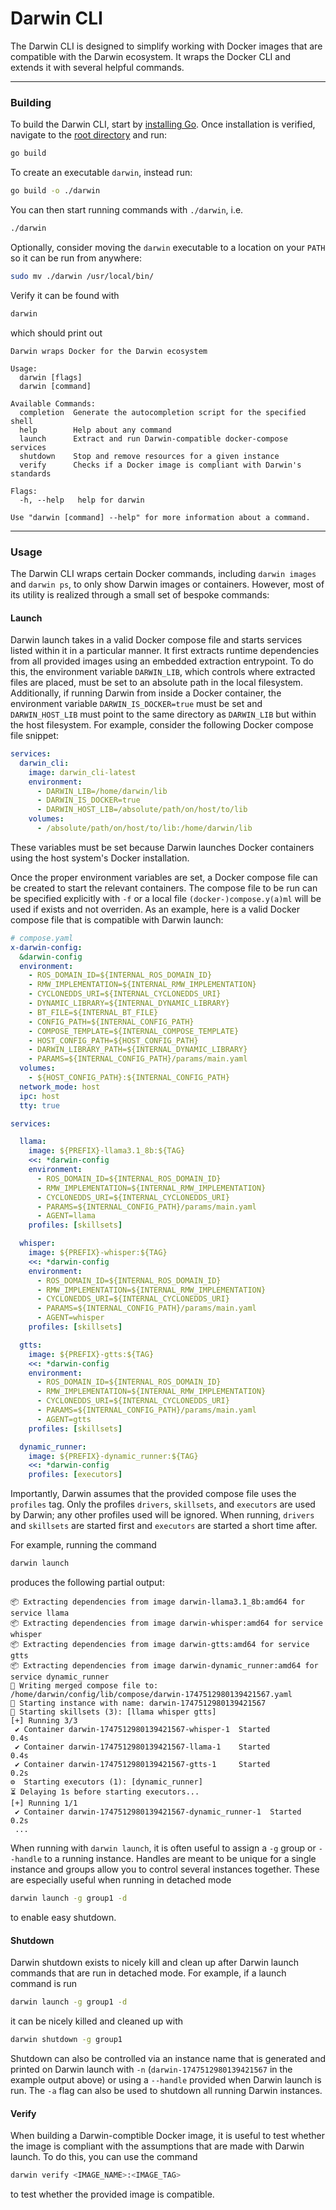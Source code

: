 # Darwin CLI
The Darwin CLI is designed to simplify working with Docker images that are compatible with the Darwin ecosystem. It wraps the Docker CLI and extends it with several helpful commands.

---
### Building
To build the Darwin CLI, start by [installing Go](https://go.dev/doc/install). Once installation is verified, navigate to the [root directory](.) and run: 
```bash
go build
```
To create an executable `darwin`, instead run:
```bash
go build -o ./darwin
```
You can then start running commands with `./darwin`, i.e.
```bash
./darwin
```
Optionally, consider moving the `darwin` executable to a location on your `PATH` so it can be run from anywhere:
```bash
sudo mv ./darwin /usr/local/bin/
```
Verify it can be found with
```bash
darwin
```
which should print out
```
Darwin wraps Docker for the Darwin ecosystem

Usage:
  darwin [flags]
  darwin [command]

Available Commands:
  completion  Generate the autocompletion script for the specified shell
  help        Help about any command
  launch      Extract and run Darwin-compatible docker-compose services
  shutdown    Stop and remove resources for a given instance
  verify      Checks if a Docker image is compliant with Darwin's standards

Flags:
  -h, --help   help for darwin

Use "darwin [command] --help" for more information about a command.
```

---
### Usage
The Darwin CLI wraps certain Docker commands, including `darwin images` and `darwin ps`, to only show Darwin images or containers. However, most of its utility is realized through a small set of bespoke commands:

#### Launch
Darwin launch takes in a valid Docker compose file and starts services listed within it in a particular manner. It first extracts runtime dependencies from all provided images using an embedded extraction entrypoint. To do this, the environment variable `DARWIN_LIB`, which controls where extracted files are placed, must be set to an absolute path in the local filesystem. Additionally, if running Darwin from inside a Docker container, the environment variable `DARWIN_IS_DOCKER=true` must be set and `DARWIN_HOST_LIB` must point to the same directory as `DARWIN_LIB` but within the host filesystem. For example, consider the following Docker compose file snippet:

```yaml
services:
  darwin_cli:
    image: darwin_cli-latest
    environment:
      - DARWIN_LIB=/home/darwin/lib
      - DARWIN_IS_DOCKER=true
      - DARWIN_HOST_LIB=/absolute/path/on/host/to/lib
    volumes:
      - /absolute/path/on/host/to/lib:/home/darwin/lib
```
These variables must be set because Darwin launches Docker containers using the host system's Docker installation. 

Once the proper environment variables are set, a Docker compose file can be created to start the relevant containers. The compose file to be run can be specified explicitly with `-f` or a local file `(docker-)compose.y(a)ml` will be used if exists and not overriden. As an example, here is a valid Docker compose file that is compatible with Darwin launch:
```yaml
# compose.yaml
x-darwin-config:
  &darwin-config
  environment:
    - ROS_DOMAIN_ID=${INTERNAL_ROS_DOMAIN_ID}
    - RMW_IMPLEMENTATION=${INTERNAL_RMW_IMPLEMENTATION}
    - CYCLONEDDS_URI=${INTERNAL_CYCLONEDDS_URI}
    - DYNAMIC_LIBRARY=${INTERNAL_DYNAMIC_LIBRARY}
    - BT_FILE=${INTERNAL_BT_FILE}
    - CONFIG_PATH=${INTERNAL_CONFIG_PATH}
    - COMPOSE_TEMPLATE=${INTERNAL_COMPOSE_TEMPLATE}
    - HOST_CONFIG_PATH=${HOST_CONFIG_PATH}
    - DARWIN_LIBRARY_PATH=${INTERNAL_DYNAMIC_LIBRARY}
    - PARAMS=${INTERNAL_CONFIG_PATH}/params/main.yaml
  volumes:
    - ${HOST_CONFIG_PATH}:${INTERNAL_CONFIG_PATH}
  network_mode: host
  ipc: host
  tty: true

services:

  llama:
    image: ${PREFIX}-llama3.1_8b:${TAG}
    <<: *darwin-config
    environment:
      - ROS_DOMAIN_ID=${INTERNAL_ROS_DOMAIN_ID}
      - RMW_IMPLEMENTATION=${INTERNAL_RMW_IMPLEMENTATION}
      - CYCLONEDDS_URI=${INTERNAL_CYCLONEDDS_URI}
      - PARAMS=${INTERNAL_CONFIG_PATH}/params/main.yaml
      - AGENT=llama
    profiles: [skillsets]

  whisper:
    image: ${PREFIX}-whisper:${TAG}
    <<: *darwin-config
    environment:
      - ROS_DOMAIN_ID=${INTERNAL_ROS_DOMAIN_ID}
      - RMW_IMPLEMENTATION=${INTERNAL_RMW_IMPLEMENTATION}
      - CYCLONEDDS_URI=${INTERNAL_CYCLONEDDS_URI}
      - PARAMS=${INTERNAL_CONFIG_PATH}/params/main.yaml
      - AGENT=whisper
    profiles: [skillsets]

  gtts:
    image: ${PREFIX}-gtts:${TAG}
    <<: *darwin-config
    environment:
      - ROS_DOMAIN_ID=${INTERNAL_ROS_DOMAIN_ID}
      - RMW_IMPLEMENTATION=${INTERNAL_RMW_IMPLEMENTATION}
      - CYCLONEDDS_URI=${INTERNAL_CYCLONEDDS_URI}
      - PARAMS=${INTERNAL_CONFIG_PATH}/params/main.yaml
      - AGENT=gtts
    profiles: [skillsets]

  dynamic_runner:
    image: ${PREFIX}-dynamic_runner:${TAG}
    <<: *darwin-config
    profiles: [executors]
```

Importantly, Darwin assumes that the provided compose file uses the `profiles` tag. Only the profiles `drivers`, `skillsets`, and `executors` are used by Darwin; any other profiles used will be ignored. When running, `drivers` and `skillsets` are started first and `executors` are started a short time after. 

For example, running the command 

```bash
darwin launch
```
produces the following partial output:

```
📦 Extracting dependencies from image darwin-llama3.1_8b:amd64 for service llama
📦 Extracting dependencies from image darwin-whisper:amd64 for service whisper
📦 Extracting dependencies from image darwin-gtts:amd64 for service gtts
📦 Extracting dependencies from image darwin-dynamic_runner:amd64 for service dynamic_runner
📝 Writing merged compose file to: /home/darwin/config/lib/compose/darwin-1747512980139421567.yaml
🚀 Starting instance with name: darwin-1747512980139421567
🧰 Starting skillsets (3): [llama whisper gtts]
[+] Running 3/3
 ✔ Container darwin-1747512980139421567-whisper-1  Started                                      0.4s 
 ✔ Container darwin-1747512980139421567-llama-1    Started                                      0.4s
 ✔ Container darwin-1747512980139421567-gtts-1     Started                                      0.2s
⚙️  Starting executors (1): [dynamic_runner]
⏳ Delaying 1s before starting executors...
[+] Running 1/1
 ✔ Container darwin-1747512980139421567-dynamic_runner-1  Started                               0.2s
 ...
```

When running with `darwin launch`, it is often useful to assign a `-g` group or `--handle` to a running instance. Handles are meant to be unique for a single instance and groups allow you to control several instances together. These are especially useful when running in detached mode
```bash
darwin launch -g group1 -d
```

to enable easy shutdown.

#### Shutdown
Darwin shutdown exists to nicely kill and clean up after Darwin launch commands that are run in detached mode. For example, if a launch command is run
```bash
darwin launch -g group1 -d
```
it can be nicely killed and cleaned up with
```bash
darwin shutdown -g group1
```
Shutdown can also be controlled via an instance name that is generated and printed on Darwin launch with `-n` (`darwin-1747512980139421567` in the example output above) or using a `--handle` provided when Darwin launch is run. The `-a` flag can also be used to shutdown all running Darwin instances.

#### Verify
When building a Darwin-comptible Docker image, it is useful to test whether the image is compliant with the assumptions that are made with Darwin launch. To do this, you can use the command
```bash
darwin verify <IMAGE_NAME>:<IMAGE_TAG>
```
to test whether the provided image is compatible. 
